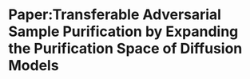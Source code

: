 # Paper:Transferable Adversarial Sample Purification by Expanding the Purification Space of Diffusion Models
